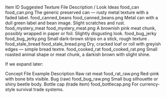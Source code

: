 Item ID	Suggested Texture File	Description / Look Ideas
food_can	        food_can.png	        The generic preserved can — rusty metal texture with a faded label.
food_canned_beans	food_canned_beans.png	Metal can with a dull green label and bean image. Slight scratches and rust.
food_mystery_meat	food_mystery_meat.png	A brownish pink meat chunk, possibly wrapped in paper or foil. Slightly disgusting look.
food_bug_jerky	    food_bug_jerky.png	    Small dark-brown strips on a stick, rough texture .
food_stale_bread	food_stale_bread.png	Dry, cracked loaf or roll with greyish edges — simple bread textre.
food_cooked_rat	    food_cooked_rat.png	    Small roasted animal shape or meat chunk, a darkish brown with slight shine.




If we expand later:

Concept	File Example	Description
Raw rat meat	        food_rat_raw.png	Red-pink with bone bits visible.
Bug (raw)	            food_bug_raw.png	Small bug silhouette or shiny beetle body.
Bottle cap (trade item)	food_bottlecap.png	For currency-style survival trade systems.
